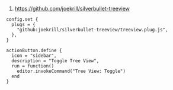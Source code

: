 
1. https://github.com/joekrill/silverbullet-treeview

```space-lua
config.set {
  plugs = {
    "github:joekrill/silverbullet-treeview/treeview.plug.js",
  },
}

actionButton.define {
  icon = "sidebar",
  description = "Toggle Tree View",
  run = function()
    editor.invokeCommand("Tree View: Toggle")
  end
}
```